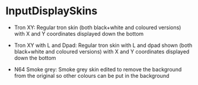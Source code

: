 # InputDisplaySkins

- Tron XY:
  Regular tron skin (both black+white and coloured versions) with X and Y coordinates displayed down the bottom

- Tron XY with L and Dpad:
  Regular tron skin with L and dpad shown (both black+white and coloured versions) with X and Y coordinates displayed down the bottom

- N64 Smoke grey:
  Smoke grey skin edited to remove the background from the original so other colours can be put in the background
